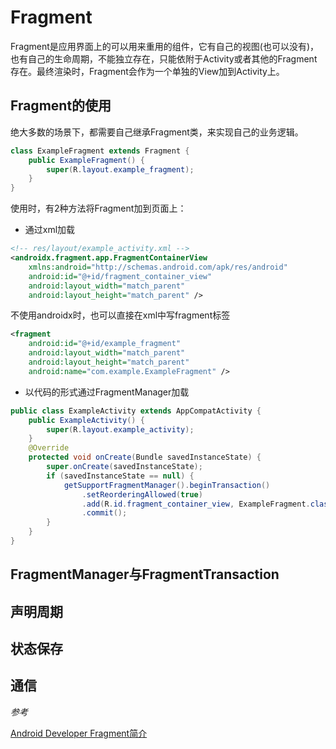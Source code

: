 # Fragment

Fragment是应用界面上的可以用来重用的组件，它有自己的视图(也可以没有)，也有自己的生命周期，不能独立存在，只能依附于Activity或者其他的Fragment存在。最终渲染时，Fragment会作为一个单独的View加到Activity上。

## Fragment的使用

绝大多数的场景下，都需要自己继承Fragment类，来实现自己的业务逻辑。

```Java
class ExampleFragment extends Fragment {
    public ExampleFragment() {
        super(R.layout.example_fragment);
    }
}
```

使用时，有2种方法将Fragment加到页面上：

- 通过xml加载   
```xml
<!-- res/layout/example_activity.xml -->
<androidx.fragment.app.FragmentContainerView
    xmlns:android="http://schemas.android.com/apk/res/android"
    android:id="@+id/fragment_container_view"
    android:layout_width="match_parent"
    android:layout_height="match_parent" />
```
不使用androidx时，也可以直接在xml中写fragment标签
```xml
<fragment
    android:id="@+id/example_fragment"
    android:layout_width="match_parent"
    android:layout_height="match_parent"
    android:name="com.example.ExampleFragment" />
```

- 以代码的形式通过FragmentManager加载   
```Java
public class ExampleActivity extends AppCompatActivity {
    public ExampleActivity() {
        super(R.layout.example_activity);
    }
    @Override
    protected void onCreate(Bundle savedInstanceState) {
        super.onCreate(savedInstanceState);
        if (savedInstanceState == null) {
            getSupportFragmentManager().beginTransaction()
                .setReorderingAllowed(true)
                .add(R.id.fragment_container_view, ExampleFragment.class, "tag_fragment_example")
                .commit();
        }
    }
}
```

## FragmentManager与FragmentTransaction

## 声明周期

## 状态保存

## 通信

*参考*

[Android Developer Fragment简介](https://developer.android.google.cn/guide/fragments?hl=zh-cn)